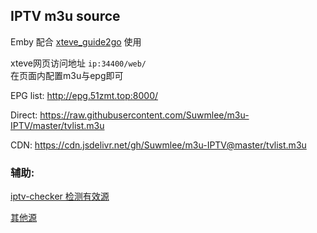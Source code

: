 ## IPTV m3u source

Emby 配合 [xteve_guide2go](https://registry.hub.docker.com/r/alturismo/xteve_guide2go) 使用

xteve网页访问地址 `ip:34400/web/`    
在页面内配置m3u与epg即可

EPG list:
http://epg.51zmt.top:8000/

Direct:
https://raw.githubusercontent.com/Suwmlee/m3u-IPTV/master/tvlist.m3u

CDN:
https://cdn.jsdelivr.net/gh/Suwmlee/m3u-IPTV@master/tvlist.m3u


### 辅助:

[iptv-checker 检测有效源](https://github.com/zhimin-dev/iptv-checker)

[其他源](https://github.com/youshandefeiyang/live-Url)
